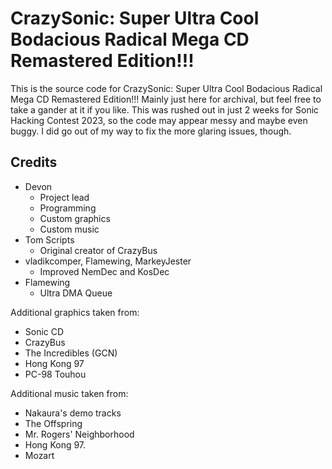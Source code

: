 # CrazySonic: Super Ultra Cool Bodacious Radical Mega CD Remastered Edition!!!

This is the source code for CrazySonic: Super Ultra Cool Bodacious Radical Mega CD Remastered Edition!!! Mainly just here for archival, but feel free to take a gander at it if you like. This was rushed out in just 2 weeks for Sonic Hacking Contest 2023, so the code may appear messy and maybe even buggy. I did go out of my way to fix the more glaring issues, though.

## Credits

* Devon
  * Project lead
  * Programming
  * Custom graphics
  * Custom music
* Tom Scripts
  * Original creator of CrazyBus
* vladikcomper, Flamewing, MarkeyJester
  * Improved NemDec and KosDec
* Flamewing
  * Ultra DMA Queue

Additional graphics taken from:
* Sonic CD
* CrazyBus
* The Incredibles (GCN)
* Hong Kong 97
* PC-98 Touhou

Additional music taken from:
* Nakaura's demo tracks
* The Offspring
* Mr. Rogers' Neighborhood
* Hong Kong 97.
* Mozart

